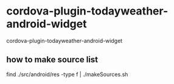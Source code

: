 # cordova-plugin-todayweather-android-widget
cordova-plugin-todayweather-android-widget

## how to make source list

find ./src/android/res -type f | ./makeSources.sh
